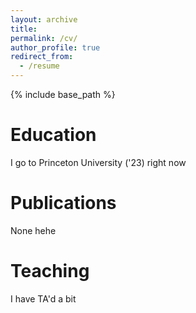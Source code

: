 ```yaml
---
layout: archive
title:
permalink: /cv/
author_profile: true
redirect_from:
  - /resume
---
```


{% include base_path %}

Education
======
I go to Princeton University ('23) right now

Publications
======
None hehe

Teaching
======
I have TA'd a bit
  
